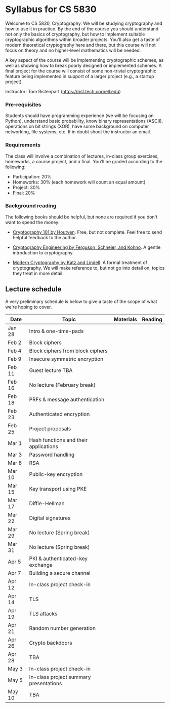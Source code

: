 # Syllabus for CS 5830

Welcome to CS 5830, Cryptography. We will be studying cryptography and how to use it in practice. By the end of  the course you should understand not only the basics of cryptography, but how to implement suitable cryptographic algorithms within broader projects. You'll also get a taste of modern theoretical cryptography here and there, but this course will not focus on theory and no higher-level mathematics will be needed. 

A key aspect of the course will be implementing cryptographic schemes, as well as showing how to break poorly designed or implemented schemes. A final project for the course will consist of some non-trivial cryptographic feature being implemented in support of a larger project (e.g., a startup project). 

Instructor: Tom Ristenpart (https://rist.tech.cornell.edu)


### Pre-requisites

Students should have programming experience (we will be focusing on Python),
understand basic probability, know binary representations (ASCII), operations on bit strings (XOR), have some background on computer networking, file systems, etc. If in doubt shoot the instructor an email.


### Requirements

The class will involve a combination of lectures, in-class group exercises,
homeworks,  a course project, and a final. You'll be graded according to the following:

* Participation: 20%
* Homeworks:  30% (each homework will count an equal amount)
* Project:  30% 
* Final:  20% 

### Background reading

The following books should be helpful, but none are required if you don't want to spend the money:

* [Cryptography 101 by Houtven](https://www.crypto101.io/). Free, but not   complete. Feel free to send helpful feedback to the author.

* [Cryptography Engineering by Ferguson, Schneier, and Kohno](https://www.schneier.com/books/cryptography_engineering/). A gentle
  introduction to cryptography.

* [Modern Cryptography by Katz and Lindell](http://www.cs.umd.edu/~jkatz/imc.html). A formal treatment of cryptography.
  We will make reference to, but not go into detail on, topics they treat in
  more detail.


## Lecture schedule

A very preliminary schedule is below to give a taste of the scope of what we're hoping to cover. 


| Date |  Topic  |  Materials  | Reading |
|------|---------|-------------|---------|
| Jan 28 | Intro & one-time-pads | 
| Feb 2  | Block ciphers |  |
| Feb 4 |  Block ciphers from block ciphers |  |
| Feb 9 | Insecure symmetric encryption | |
| Feb 11 | Guest lecture TBA ||
| Feb 16 | No lecture  (February break) ||
| Feb 18 | PRFs & message authentication | |
| Feb 23 | Authenticated encryption | |
| Feb 25 | Project proposals | |
| Mar 1 | Hash functions and their applications | |
| Mar 3 | Password handling | |
| Mar 8 | RSA | |
| Mar 10 | Public-key encryption | |
| Mar 15 | Key transport using PKE | |
| Mar 17 | Diffie-Hellman | |
| Mar 22 | Digital signatures | |
| Mar 29 | No lecture (Spring break) | |
| Mar 31 | No lecture (Spring break) | |
| Apr 5 | PKI & authenticated-key exchange | |
| Apr 7 | Building a secure channel | |
| Apr 12 | In-class project check-in | |
| Apr 14 | TLS | |
| Apr 19 | TLS attacks | |
| Apr 21 | Random number generation | |
| Apr 26 | Crypto backdoors | |
| Apr 28 | TBA | |
| May 3 | In-class project check-in | |
| May 5 | In-class project summary presentations | |
| May 10 | TBA  | |

